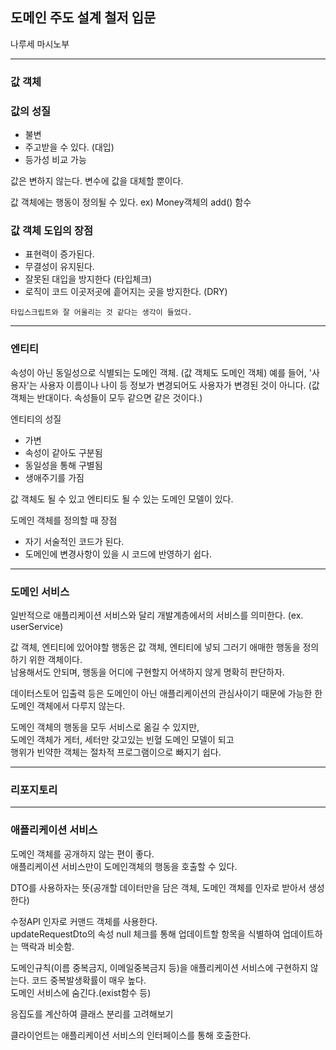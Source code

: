## 도메인 주도 설계 철저 입문

나루세 마시노부

---

### 값 객체

### 값의 성질

- 불변
- 주고받을 수 있다. (대입)
- 등가성 비교 가능

값은 변하지 않는다. 변수에 값을 대체할 뿐이다.

값 객체에는 행동이 정의될 수 있다. ex) Money객체의 add() 함수

### 값 객체 도입의 장점

- 표현력이 증가된다.
- 무결성이 유지된다.
- 잘못된 대입을 방지한다 (타입체크)
- 로직이 코드 이곳저곳에 흩어지는 곳을 방지한다. (DRY)

`타입스크립트와 잘 어울리는 것 같다는 생각이 들었다.`

---

### 엔티티

속성이 아닌 동일성으로 식별되는 도메인 객체. (값 객체도 도메인 객체)
예를 들어, '사용자'는 사용자 이름이나 나이 등 정보가 변경되어도 사용자가 변경된 것이 아니다.
(값 객체는 반대이다. 속성들이 모두 같으면 같은 것이다.)

엔티티의 성질

- 가변
- 속성이 같아도 구분됨
- 동일성을 통해 구별됨
- 생애주기를 가짐

값 객체도 될 수 있고 엔티티도 될 수 있는 도메인 모델이 있다.

도메인 객체를 정의할 때 장점

- 자기 서술적인 코드가 된다.
- 도메인에 변경사항이 있을 시 코드에 반영하기 쉽다.

---

### 도메인 서비스

일반적으로 애플리케이션 서비스와 달리 개발계층에서의 서비스를 의미한다. (ex. userService)

값 객체, 엔티티에 있어야할 행동은 값 객체, 엔티티에 넣되 그러기 애매한 행동을 정의하기 위한 객체이다.  
남용해서도 안되며, 행동을 어디에 구현할지 어색하지 않게 명확히 판단하자.

데이터스토어 입출력 등은 도메인이 아닌 애플리케이션의 관심사이기 때문에 가능한 한 도메인 객체에서 다루지 않는다.

도메인 객체의 행동을 모두 서비스로 옮길 수 있지만,  
도메인 객체가 게터, 세터만 갖고있는 빈혈 도메인 모델이 되고  
행위가 빈약한 객체는 절차적 프로그램이으로 빠지기 쉽다.

---

### 리포지토리

---

### 애플리케이션 서비스

도메인 객체를 공개하지 않는 편이 좋다.  
애플리케이션 서비스만이 도메인객체의 행동을 호출할 수 있다.

DTO를 사용하자는 뜻(공개할 데이터만을 담은 객체, 도메인 객체를 인자로 받아서 생성한다)

수정API 인자로 커맨드 객체를 사용한다.  
updateRequestDto의 속성 null 체크를 통해 업데이트할 항목을 식별하여 업데이트하는 맥락과 비슷함.

도메인규칙(이름 중복금지, 이메일중복금지 등)을 애플리케이션 서비스에 구현하지 않는다. 코드 중복발생확률이 매우 높다.  
도메인 서비스에 숨긴다.(exist함수 등)

응집도를 계산하여 클래스 분리를 고려해보기

클라이언트는 애플리케이션 서비스의 인터페이스를 통해 호출한다.
